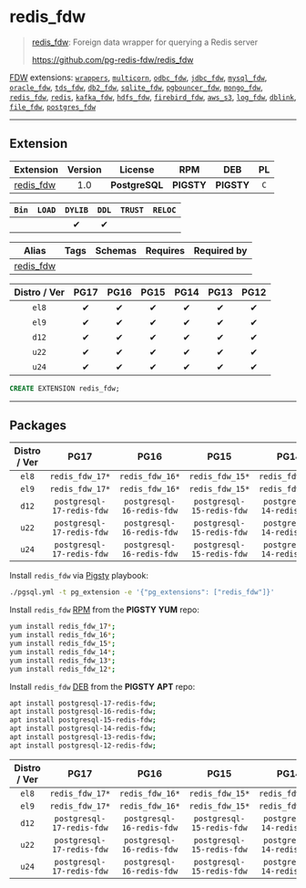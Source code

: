# redis_fdw


> [redis_fdw](https://github.com/pg-redis-fdw/redis_fdw): Foreign data wrapper for querying a Redis server
>
> https://github.com/pg-redis-fdw/redis_fdw





[FDW](/fdw) extensions: [`wrappers`](/wrappers), [`multicorn`](/multicorn), [`odbc_fdw`](/odbc_fdw), [`jdbc_fdw`](/jdbc_fdw), [`mysql_fdw`](/mysql_fdw), [`oracle_fdw`](/oracle_fdw), [`tds_fdw`](/tds_fdw), [`db2_fdw`](/db2_fdw), [`sqlite_fdw`](/sqlite_fdw), [`pgbouncer_fdw`](/pgbouncer_fdw), [`mongo_fdw`](/mongo_fdw), [`redis_fdw`](/redis_fdw), [`redis`](/redis), [`kafka_fdw`](/kafka_fdw), [`hdfs_fdw`](/hdfs_fdw), [`firebird_fdw`](/firebird_fdw), [`aws_s3`](/aws_s3), [`log_fdw`](/log_fdw), [`dblink`](/dblink), [`file_fdw`](/file_fdw), [`postgres_fdw`](/postgres_fdw)


-------
## Extension


| Extension | Version | License | RPM | DEB | PL |
|-----------|:-------:|:-------:|:---:|:---:|:--:|
| [redis_fdw](https://github.com/pg-redis-fdw/redis_fdw) | 1.0 | **<span class="tcblue">PostgreSQL</span>** | **<span class="tcwarn">PIGSTY</span>** | **<span class="tcwarn">PIGSTY</span>** | `C` |



| `Bin` | `LOAD` | `DYLIB` | `DDL` | `TRUST` | `RELOC` |
|:-----:|:------:|:-------:|:-----:|:-------:|:-------:|
|  |  | <span class="tcblue">✔</span> | <span class="tcblue">✔</span> |  |  |



| Alias | Tags | Schemas | Requires | Required by |
|-------|------|---------|----------|-------------|
| [redis_fdw](/redis_fdw) |  |  |  |  |



| Distro / Ver | PG17 | PG16 | PG15 | PG14 | PG13 | PG12 |
|:------------:|:----:|:----:|:----:|:----:|:----:|:----:|
| `el8` | <span class="tcblue">✔</span> | <span class="tcblue">✔</span> | <span class="tcblue">✔</span> | <span class="tcblue">✔</span> | <span class="tcblue">✔</span> | <span class="tcblue">✔</span> |
| `el9` | <span class="tcblue">✔</span> | <span class="tcblue">✔</span> | <span class="tcblue">✔</span> | <span class="tcblue">✔</span> | <span class="tcblue">✔</span> | <span class="tcblue">✔</span> |
| `d12` | <span class="tcblue">✔</span> | <span class="tcblue">✔</span> | <span class="tcblue">✔</span> | <span class="tcblue">✔</span> | <span class="tcblue">✔</span> | <span class="tcblue">✔</span> |
| `u22` | <span class="tcblue">✔</span> | <span class="tcblue">✔</span> | <span class="tcblue">✔</span> | <span class="tcblue">✔</span> | <span class="tcblue">✔</span> | <span class="tcblue">✔</span> |
| `u24` | <span class="tcblue">✔</span> | <span class="tcblue">✔</span> | <span class="tcblue">✔</span> | <span class="tcblue">✔</span> | <span class="tcblue">✔</span> | <span class="tcblue">✔</span> |





```sql
CREATE EXTENSION redis_fdw;
```

-----------


## Packages


| Distro / Ver | PG17 | PG16 | PG15 | PG14 | PG13 | PG12 |
|:------------:|:----:|:----:|:----:|:----:|:----:|:----:|
| `el8` | `redis_fdw_17*` | `redis_fdw_16*` | `redis_fdw_15*` | `redis_fdw_14*` | `redis_fdw_13*` | `redis_fdw_12*` |
| `el9` | `redis_fdw_17*` | `redis_fdw_16*` | `redis_fdw_15*` | `redis_fdw_14*` | `redis_fdw_13*` | `redis_fdw_12*` |
| `d12` | `postgresql-17-redis-fdw` | `postgresql-16-redis-fdw` | `postgresql-15-redis-fdw` | `postgresql-14-redis-fdw` | `postgresql-13-redis-fdw` | `postgresql-12-redis-fdw` |
| `u22` | `postgresql-17-redis-fdw` | `postgresql-16-redis-fdw` | `postgresql-15-redis-fdw` | `postgresql-14-redis-fdw` | `postgresql-13-redis-fdw` | `postgresql-12-redis-fdw` |
| `u24` | `postgresql-17-redis-fdw` | `postgresql-16-redis-fdw` | `postgresql-15-redis-fdw` | `postgresql-14-redis-fdw` | `postgresql-13-redis-fdw` | `postgresql-12-redis-fdw` |



Install `redis_fdw` via [Pigsty](https://pigsty.io/docs/pgext/usage/install/) playbook:

```bash
./pgsql.yml -t pg_extension -e '{"pg_extensions": ["redis_fdw"]}'
```


Install `redis_fdw` [RPM](/rpm) from the **<span class="tcwarn">PIGSTY</span>** **YUM** repo:

```bash
yum install redis_fdw_17*;
yum install redis_fdw_16*;
yum install redis_fdw_15*;
yum install redis_fdw_14*;
yum install redis_fdw_13*;
yum install redis_fdw_12*;
```


Install `redis_fdw` [DEB](/deb) from the **<span class="tcwarn">PIGSTY</span>** **APT** repo:

```bash
apt install postgresql-17-redis-fdw;
apt install postgresql-16-redis-fdw;
apt install postgresql-15-redis-fdw;
apt install postgresql-14-redis-fdw;
apt install postgresql-13-redis-fdw;
apt install postgresql-12-redis-fdw;
```




| Distro / Ver | PG17 | PG16 | PG15 | PG14 | PG13 | PG12 |
|:------------:|:----:|:----:|:----:|:----:|:----:|:----:|
| `el8` | `redis_fdw_17*` | `redis_fdw_16*` | `redis_fdw_15*` | `redis_fdw_14*` | `redis_fdw_13*` | `redis_fdw_12*` |
| `el9` | `redis_fdw_17*` | `redis_fdw_16*` | `redis_fdw_15*` | `redis_fdw_14*` | `redis_fdw_13*` | `redis_fdw_12*` |
| `d12` | `postgresql-17-redis-fdw` | `postgresql-16-redis-fdw` | `postgresql-15-redis-fdw` | `postgresql-14-redis-fdw` | `postgresql-13-redis-fdw` | `postgresql-12-redis-fdw` |
| `u22` | `postgresql-17-redis-fdw` | `postgresql-16-redis-fdw` | `postgresql-15-redis-fdw` | `postgresql-14-redis-fdw` | `postgresql-13-redis-fdw` | `postgresql-12-redis-fdw` |
| `u24` | `postgresql-17-redis-fdw` | `postgresql-16-redis-fdw` | `postgresql-15-redis-fdw` | `postgresql-14-redis-fdw` | `postgresql-13-redis-fdw` | `postgresql-12-redis-fdw` |





